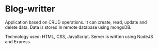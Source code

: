 # Blog-writter
Application based on CRUD operations. It can create, read, update and delete data. 
Data is stored in remote database using mongoDB.

Technology used: HTML, CSS, JavaScript.
Server is written using NodeJS and Express.
